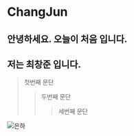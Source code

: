 
# ChangJun
## 안녕하세요. 오늘이 처음 입니다.
## 저는 최창준 입니다.

> 첫번째 문단
> > 두번째 문단
> > > 세번째 문단

![은하](https://user-images.githubusercontent.com/80079682/110880061-5f3e2600-8321-11eb-988a-cb460637d32b.jpg)


